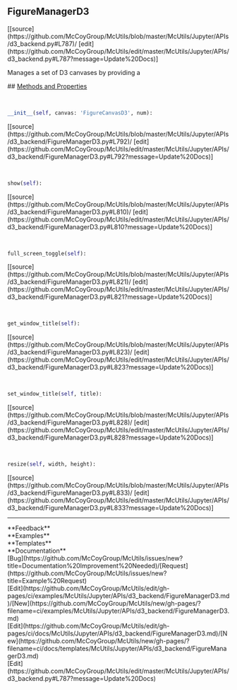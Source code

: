 ## <a id="McUtils.McUtils.Jupyter.APIs.d3_backend.FigureManagerD3">FigureManagerD3</a> 

<div class="docs-source-link" markdown="1">
[[source](https://github.com/McCoyGroup/McUtils/blob/master/McUtils/Jupyter/APIs/d3_backend.py#L787)/
[edit](https://github.com/McCoyGroup/McUtils/edit/master/McUtils/Jupyter/APIs/d3_backend.py#L787?message=Update%20Docs)]
</div>

Manages a set of D3 canvases by providing a







<div class="collapsible-section">
 <div class="collapsible-section collapsible-section-header" markdown="1">
## <a class="collapse-link" data-toggle="collapse" href="#methods" markdown="1"> Methods and Properties</a> <a class="float-right" data-toggle="collapse" href="#methods"><i class="fa fa-chevron-down"></i></a>
 </div>
 <div class="collapsible-section collapsible-section-body collapse show" id="methods" markdown="1">
 
<a id="McUtils.McUtils.Jupyter.APIs.d3_backend.FigureManagerD3.__init__" class="docs-object-method">&nbsp;</a> 
```python
__init__(self, canvas: 'FigureCanvasD3', num): 
```
<div class="docs-source-link" markdown="1">
[[source](https://github.com/McCoyGroup/McUtils/blob/master/McUtils/Jupyter/APIs/d3_backend/FigureManagerD3.py#L792)/
[edit](https://github.com/McCoyGroup/McUtils/edit/master/McUtils/Jupyter/APIs/d3_backend/FigureManagerD3.py#L792?message=Update%20Docs)]
</div>


<a id="McUtils.McUtils.Jupyter.APIs.d3_backend.FigureManagerD3.show" class="docs-object-method">&nbsp;</a> 
```python
show(self): 
```
<div class="docs-source-link" markdown="1">
[[source](https://github.com/McCoyGroup/McUtils/blob/master/McUtils/Jupyter/APIs/d3_backend/FigureManagerD3.py#L810)/
[edit](https://github.com/McCoyGroup/McUtils/edit/master/McUtils/Jupyter/APIs/d3_backend/FigureManagerD3.py#L810?message=Update%20Docs)]
</div>


<a id="McUtils.McUtils.Jupyter.APIs.d3_backend.FigureManagerD3.full_screen_toggle" class="docs-object-method">&nbsp;</a> 
```python
full_screen_toggle(self): 
```
<div class="docs-source-link" markdown="1">
[[source](https://github.com/McCoyGroup/McUtils/blob/master/McUtils/Jupyter/APIs/d3_backend/FigureManagerD3.py#L821)/
[edit](https://github.com/McCoyGroup/McUtils/edit/master/McUtils/Jupyter/APIs/d3_backend/FigureManagerD3.py#L821?message=Update%20Docs)]
</div>


<a id="McUtils.McUtils.Jupyter.APIs.d3_backend.FigureManagerD3.get_window_title" class="docs-object-method">&nbsp;</a> 
```python
get_window_title(self): 
```
<div class="docs-source-link" markdown="1">
[[source](https://github.com/McCoyGroup/McUtils/blob/master/McUtils/Jupyter/APIs/d3_backend/FigureManagerD3.py#L823)/
[edit](https://github.com/McCoyGroup/McUtils/edit/master/McUtils/Jupyter/APIs/d3_backend/FigureManagerD3.py#L823?message=Update%20Docs)]
</div>


<a id="McUtils.McUtils.Jupyter.APIs.d3_backend.FigureManagerD3.set_window_title" class="docs-object-method">&nbsp;</a> 
```python
set_window_title(self, title): 
```
<div class="docs-source-link" markdown="1">
[[source](https://github.com/McCoyGroup/McUtils/blob/master/McUtils/Jupyter/APIs/d3_backend/FigureManagerD3.py#L828)/
[edit](https://github.com/McCoyGroup/McUtils/edit/master/McUtils/Jupyter/APIs/d3_backend/FigureManagerD3.py#L828?message=Update%20Docs)]
</div>


<a id="McUtils.McUtils.Jupyter.APIs.d3_backend.FigureManagerD3.resize" class="docs-object-method">&nbsp;</a> 
```python
resize(self, width, height): 
```
<div class="docs-source-link" markdown="1">
[[source](https://github.com/McCoyGroup/McUtils/blob/master/McUtils/Jupyter/APIs/d3_backend/FigureManagerD3.py#L833)/
[edit](https://github.com/McCoyGroup/McUtils/edit/master/McUtils/Jupyter/APIs/d3_backend/FigureManagerD3.py#L833?message=Update%20Docs)]
</div>
 </div>
</div>












---


<div markdown="1" class="text-secondary">
<div class="container">
  <div class="row">
   <div class="col" markdown="1">
**Feedback**   
</div>
   <div class="col" markdown="1">
**Examples**   
</div>
   <div class="col" markdown="1">
**Templates**   
</div>
   <div class="col" markdown="1">
**Documentation**   
</div>
   <div class="col" markdown="1">
   
</div>
   <div class="col" markdown="1">
   
</div>
   <div class="col" markdown="1">
   
</div>
</div>
  <div class="row">
   <div class="col" markdown="1">
[Bug](https://github.com/McCoyGroup/McUtils/issues/new?title=Documentation%20Improvement%20Needed)/[Request](https://github.com/McCoyGroup/McUtils/issues/new?title=Example%20Request)   
</div>
   <div class="col" markdown="1">
[Edit](https://github.com/McCoyGroup/McUtils/edit/gh-pages/ci/examples/McUtils/Jupyter/APIs/d3_backend/FigureManagerD3.md)/[New](https://github.com/McCoyGroup/McUtils/new/gh-pages/?filename=ci/examples/McUtils/Jupyter/APIs/d3_backend/FigureManagerD3.md)   
</div>
   <div class="col" markdown="1">
[Edit](https://github.com/McCoyGroup/McUtils/edit/gh-pages/ci/docs/McUtils/Jupyter/APIs/d3_backend/FigureManagerD3.md)/[New](https://github.com/McCoyGroup/McUtils/new/gh-pages/?filename=ci/docs/templates/McUtils/Jupyter/APIs/d3_backend/FigureManagerD3.md)   
</div>
   <div class="col" markdown="1">
[Edit](https://github.com/McCoyGroup/McUtils/edit/master/McUtils/Jupyter/APIs/d3_backend.py#L787?message=Update%20Docs)   
</div>
   <div class="col" markdown="1">
   
</div>
   <div class="col" markdown="1">
   
</div>
   <div class="col" markdown="1">
   
</div>
</div>
</div>
</div>